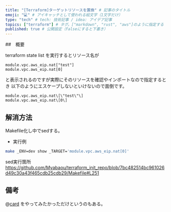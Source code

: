 ```yaml
---
title: "[Terraform]ターゲットリソースを置換" # 記事のタイトル
emoji: "💻" # アイキャッチとして使われる絵文字（1文字だけ）
type: "tech" # tech: 技術記事 / idea: アイデア記事
topics: ["terraform"] # タグ。["markdown", "rust", "aws"]のように指定する
published: true # 公開設定（falseにすると下書き）
---
```



##　概要

terraform state list を実行するとリソース名が
```
module.vpc.aws_eip.nat["test"]
module.vpc.aws_eip.nat[0]
```
と表示されるのですが実際にそのリソースを確認やインポートなので指定するとき
以下のようにエスケープしないといけないので面倒です。

```
module.vpc.aws_eip.nat\[\"test\"\]
module.vpc.aws_eip.nat\[0\]
```

## 解消方法

Makefile化し中でsedする。

- 実行例
```sh
make _ENV=dev show _TARGET='module.vpc.aws_eip.nat[0]'
```

sed実行箇所
https://github.com/Myabaou/terraform_init_repo/blob/7bc482514bc961026d49c30a43f465cdb25cdb29/Makefile#L251


## 備考

@[card](https://zenn.dev/nbr41to/articles/65ade1698477ca)
をやってみたかっただけというのもある。

